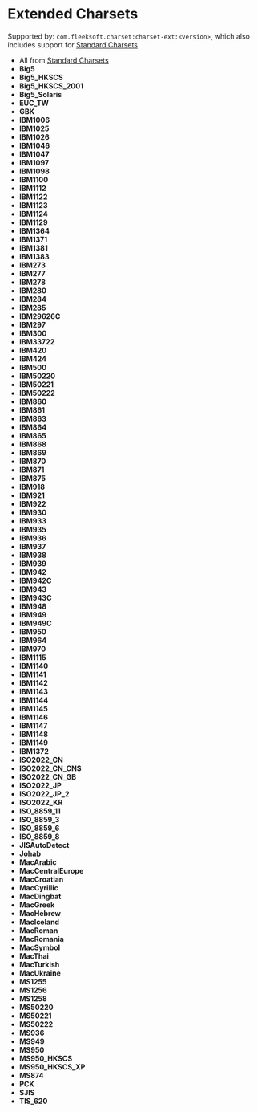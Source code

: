 # Extended Charsets
Supported by: `com.fleeksoft.charset:charset-ext:<version>`, which also includes support for [Standard Charsets](STANDARD_CHARSETS.md) 

- All from [Standard Charsets](STANDARD_CHARSETS.md)
- **Big5**
- **Big5_HKSCS**
- **Big5_HKSCS_2001**
- **Big5_Solaris**
- **EUC_TW**
- **GBK**
- **IBM1006**
- **IBM1025**
- **IBM1026**
- **IBM1046**
- **IBM1047**
- **IBM1097**
- **IBM1098**
- **IBM1100**
- **IBM1112**
- **IBM1122**
- **IBM1123**
- **IBM1124**
- **IBM1129**
- **IBM1364**
- **IBM1371**
- **IBM1381**
- **IBM1383**
- **IBM273**
- **IBM277**
- **IBM278**
- **IBM280**
- **IBM284**
- **IBM285**
- **IBM29626C**
- **IBM297**
- **IBM300**
- **IBM33722**
- **IBM420**
- **IBM424**
- **IBM500**
- **IBM50220**
- **IBM50221**
- **IBM50222**
- **IBM860**
- **IBM861**
- **IBM863**
- **IBM864**
- **IBM865**
- **IBM868**
- **IBM869**
- **IBM870**
- **IBM871**
- **IBM875**
- **IBM918**
- **IBM921**
- **IBM922**
- **IBM930**
- **IBM933**
- **IBM935**
- **IBM936**
- **IBM937**
- **IBM938**
- **IBM939**
- **IBM942**
- **IBM942C**
- **IBM943**
- **IBM943C**
- **IBM948**
- **IBM949**
- **IBM949C**
- **IBM950**
- **IBM964**
- **IBM970**
- **IBM1115**
- **IBM1140**
- **IBM1141**
- **IBM1142**
- **IBM1143**
- **IBM1144**
- **IBM1145**
- **IBM1146**
- **IBM1147**
- **IBM1148**
- **IBM1149**
- **IBM1372**
- **ISO2022_CN**
- **ISO2022_CN_CNS**
- **ISO2022_CN_GB**
- **ISO2022_JP**
- **ISO2022_JP_2**
- **ISO2022_KR**
- **ISO_8859_11**
- **ISO_8859_3**
- **ISO_8859_6**
- **ISO_8859_8**
- **JISAutoDetect**
- **Johab**
- **MacArabic**
- **MacCentralEurope**
- **MacCroatian**
- **MacCyrillic**
- **MacDingbat**
- **MacGreek**
- **MacHebrew**
- **MacIceland**
- **MacRoman**
- **MacRomania**
- **MacSymbol**
- **MacThai**
- **MacTurkish**
- **MacUkraine**
- **MS1255**
- **MS1256**
- **MS1258**
- **MS50220**
- **MS50221**
- **MS50222**
- **MS936**
- **MS949**
- **MS950**
- **MS950_HKSCS**
- **MS950_HKSCS_XP**
- **MS874**
- **PCK**
- **SJIS**
- **TIS_620**